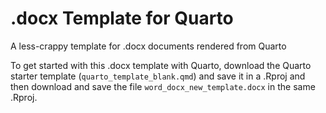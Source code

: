 # .docx Template for Quarto

A less-crappy template for .docx documents rendered from Quarto

To get started with this .docx template with Quarto, download the Quarto starter template (`quarto_template_blank.qmd`) and save it in a .Rproj and then download and save the file `word_docx_new_template.docx` in the same .Rproj.
